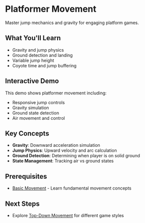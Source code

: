 # Platformer Movement

<!-- embed-gdEmbed: scenes/movement/platformer_movement/platformer_movement-->

Master jump mechanics and gravity for engaging platform games.

## What You'll Learn

- Gravity and jump physics
- Ground detection and landing
- Variable jump height
- Coyote time and jump buffering

## Interactive Demo

This demo shows platformer movement including:
- Responsive jump controls
- Gravity simulation
- Ground state detection
- Air movement and control


## Key Concepts

- **Gravity**: Downward acceleration simulation
- **Jump Physics**: Upward velocity and arc calculation
- **Ground Detection**: Determining when player is on solid ground
- **State Management**: Tracking air vs ground states

## Prerequisites

- [Basic Movement](../basic_movement/) - Learn fundamental movement concepts

## Next Steps

- Explore [Top-Down Movement](../top_down_movement/) for different game styles
